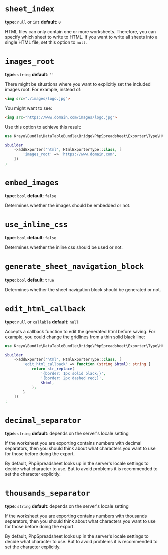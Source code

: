 # `sheet_index`

**type**: `null` or `int` **default**: `0`

HTML files can only contain one or more worksheets.
Therefore, you can specify which sheet to write to HTML.
If you want to write all sheets into a single HTML file, set this option to `null`.

# `images_root`

**type**: `string` **default**: `''`

There might be situations where you want to explicitly set the included images root. For example, instead of:

```html
<img src="./images/logo.jpg">
```

You might want to see:

```html
<img src="https://www.domain.com/images/logo.jpg">
```

Use this option to achieve this result:

```php
use Kreyu\Bundle\DataTableBundle\Bridge\PhpSpreadsheet\Exporter\Type\HtmlExporterType;

$builder
    ->addExporter('html', HtmlExporterType::class, [
        'images_root' => 'https://www.domain.com',
    ])
;
```

# `embed_images`

**type**: `bool` **default**: `false`

Determines whether the images should be embedded or not.

# `use_inline_css`

**type**: `bool` **default**: `false`

Determines whether the inline css should be used or not.

# `generate_sheet_navigation_block`

**type**: `bool` **default**: `true`

Determines whether the sheet navigation block should be generated or not.

# `edit_html_callback`

**type**: `null` or `callable` **default**: `null`

Accepts a callback function to edit the generated html before saving.
For example, you could change the gridlines from a thin solid black line:

```php
use Kreyu\Bundle\DataTableBundle\Bridge\PhpSpreadsheet\Exporter\Type\HtmlExporterType;

$builder
    ->addExporter('html', HtmlExporterType::class, [
        'edit_html_callback' => function (string $html): string {
            return str_replace(
                '{border: 1px solid black;}',
                '{border: 2px dashed red;}',
                $html,
            );
        } 
    ])
;
```

# `decimal_separator`

**type**: `string` **default**: depends on the server's locale setting

If the worksheet you are exporting contains numbers with decimal separators,
then you should think about what characters you want to use for those before doing the export.

By default, PhpSpreadsheet looks up in the server's locale settings to decide what character to use.
But to avoid problems it is recommended to set the character explicitly.

# `thousands_separator`

**type**: `string` **default**: depends on the server's locale setting

If the worksheet you are exporting contains numbers with thousands separators,
then you should think about what characters you want to use for those before doing the export.

By default, PhpSpreadsheet looks up in the server's locale settings to decide what character to use.
But to avoid problems it is recommended to set the character explicitly.